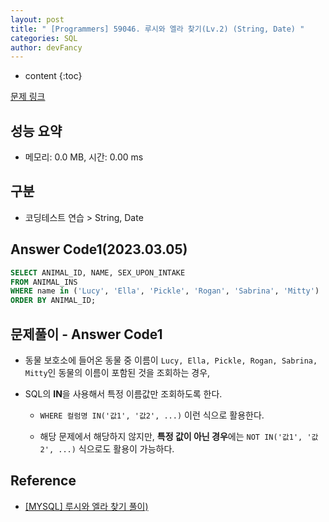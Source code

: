 ```yaml
---
layout: post
title: " [Programmers] 59046. 루시와 엘라 찾기(Lv.2) (String, Date) "
categories: SQL
author: devFancy
---
```

* content
{:toc}

[문제 링크](https://school.programmers.co.kr/learn/courses/30/lessons/59046)

## 성능 요약

* 메모리: 0.0 MB, 시간: 0.00 ms

## 구분

* 코딩테스트 연습 > String, Date

## Answer Code1(2023.03.05)

```sql
SELECT ANIMAL_ID, NAME, SEX_UPON_INTAKE
FROM ANIMAL_INS
WHERE name in ('Lucy', 'Ella', 'Pickle', 'Rogan', 'Sabrina', 'Mitty')
ORDER BY ANIMAL_ID;
```

## 문제풀이 - Answer Code1

* 동물 보호소에 들어온 동물 중 이름이 `Lucy, Ella, Pickle, Rogan, Sabrina, Mitty`인 동물의 이름이 포함된 것을 조회하는 경우,

* SQL의 **IN**을 사용해서 특정 이름값만 조회하도록 한다.

  * `WHERE 컬럼명 IN('값1', '값2', ...)` 이런 식으로 활용한다.

  * 해당 문제에서 해당하지 않지만, **특정 값이 아닌 경우**에는 `NOT IN('값1', '값2', ...)` 식으로도 활용이 가능하다.

## Reference

* [[MYSQL] 루시와 엘라 찾기 풀이)](https://wakestand.tistory.com/33)